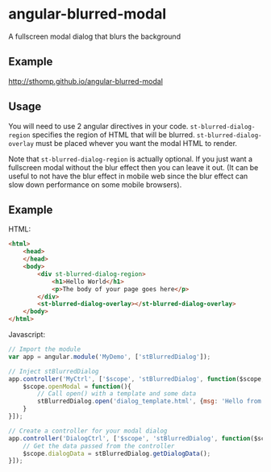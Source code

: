 angular-blurred-modal
=====================

A fullscreen modal dialog that blurs the background

Example
-------

http://sthomp.github.io/angular-blurred-modal

Usage
-----

You will need to use 2 angular directives in your code. ``st-blurred-dialog-region`` specifies the region of HTML that will be blurred. ``st-blurred-dialog-overlay`` must be placed whever you want the modal HTML to render.

Note that ``st-blurred-dialog-region`` is actually optional. If you just want a fullscreen modal without the blur effect then you can leave it out. (It can be useful to not have the blur effect in mobile web since the blur effect can slow down performance on some mobile browsers).

Example
-------

HTML:


```html
<html>
	<head>
	</head>
	<body>
		<div st-blurred-dialog-region>
			<h1>Hello World</h1>
			<p>The body of your page goes here</p>
		</div>
		<st-blurred-dialog-overlay></st-blurred-dialog-overlay>
	</body>
</html>
```

Javascript:

```javascript
// Import the module
var app = angular.module('MyDemo', ['stBlurredDialog']);

// Inject stBlurredDialog
app.controller('MyCtrl', ['$scope', 'stBlurredDialog', function($scope, stBlurredDialog){
	$scope.openModal = function(){
		// Call open() with a template and some data
		stBlurredDialog.open('dialog_template.html', {msg: 'Hello from the controller!'});
	}
}]);

// Create a controller for your modal dialog
app.controller('DialogCtrl', ['$scope', 'stBlurredDialog', function($scope, stBlurredDialog){
	// Get the data passed from the controller
	$scope.dialogData = stBlurredDialog.getDialogData();
}]);

```
